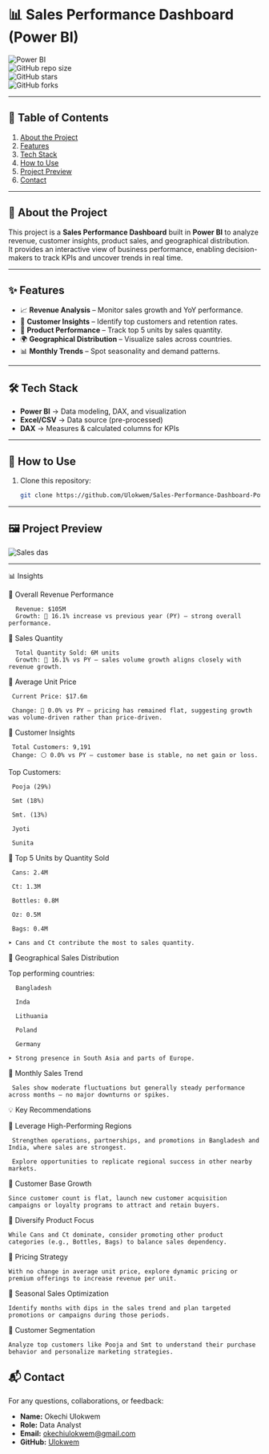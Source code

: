 # 📊 Sales Performance Dashboard (Power BI)  

![Power BI](https://img.shields.io/badge/Power%20BI-Data%20Visualization-F2C811?logo=powerbi&logoColor=white)  
![GitHub repo size](https://img.shields.io/github/repo-size/Ulokwem/Sales-Performance-Dashboard-Power-Bi-_?color=blue&label=Repo%20Size)  
![GitHub stars](https://img.shields.io/github/stars/Ulokwem/Sales-Performance-Dashboard-Power-Bi-_?style=social)  
![GitHub forks](https://img.shields.io/github/forks/Ulokwem/Sales-Performance-Dashboard-Power-Bi-_?style=social)  

---

## 📖 Table of Contents  
1. [About the Project](#-about-the-project)  
2. [Features](#-features)  
3. [Tech Stack](#️-tech-stack)  
4. [How to Use](#-how-to-use)  
5. [Project Preview](#-project-preview)  
6. [Contact](#-contact)  

---

## 📌 About the Project  
This project is a **Sales Performance Dashboard** built in **Power BI** to analyze revenue, customer insights, product sales, and geographical distribution.  
It provides an interactive view of business performance, enabling decision-makers to track KPIs and uncover trends in real time.  

---

## ✨ Features  
- 📈 **Revenue Analysis** – Monitor sales growth and YoY performance.  
- 👥 **Customer Insights** – Identify top customers and retention rates.  
- 🛒 **Product Performance** – Track top 5 units by sales quantity.  
- 🌍 **Geographical Distribution** – Visualize sales across countries.  
- 📊 **Monthly Trends** – Spot seasonality and demand patterns.  

---

## 🛠️ Tech Stack  
- **Power BI** → Data modeling, DAX, and visualization  
- **Excel/CSV** → Data source (pre-processed)  
- **DAX** → Measures & calculated columns for KPIs  

---

## 🚀 How to Use  
1. Clone this repository:  
   ```bash
   git clone https://github.com/Ulokwem/Sales-Performance-Dashboard-Power-Bi-_.git
---

## 🖼️ Project Preview  

![Sales das](https://github.com/user-attachments/assets/f6635464-5363-4a90-b1c4-241de2f33185)

---


📊 Insights

📌 Overall Revenue Performance

      Revenue: $105M
      Growth: 🔼 16.1% increase vs previous year (PY) — strong overall performance.

📌 Sales Quantity 

      Total Quantity Sold: 6M units
      Growth: 🔼 16.1% vs PY — sales volume growth aligns closely with revenue growth.
      
📌 Average Unit Price

     Current Price: $17.6m

     Change: 🔻 0.0% vs PY — pricing has remained flat, suggesting growth was volume-driven rather than price-driven.

📌 Customer Insights

     Total Customers: 9,191
     Change: ⚪ 0.0% vs PY — customer base is stable, no net gain or loss.
 
Top Customers:

     Pooja (29%)
 
     Smt (18%)

     Smt. (13%)

     Jyoti

     Sunita

📌 Top 5 Units by Quantity Sold

     Cans: 2.4M

     Ct: 1.3M

     Bottles: 0.8M

     Oz: 0.5M

     Bags: 0.4M

    ➤ Cans and Ct contribute the most to sales quantity.

📌 Geographical Sales Distribution

  Top performing countries:

      Bangladesh

      Inda

      Lithuania

      Poland

      Germany

    ➤ Strong presence in South Asia and parts of Europe.

📌 Monthly Sales Trend

     Sales show moderate fluctuations but generally steady performance across months — no major downturns or spikes.

💡 Key Recommendations

📍 Leverage High-Performing Regions

     Strengthen operations, partnerships, and promotions in Bangladesh and India, where sales are strongest.

     Explore opportunities to replicate regional success in other nearby markets.

📍 Customer Base Growth

    Since customer count is flat, launch new customer acquisition campaigns or loyalty programs to attract and retain buyers.

📍 Diversify Product Focus

    While Cans and Ct dominate, consider promoting other product categories (e.g., Bottles, Bags) to balance sales dependency.

📍 Pricing Strategy

    With no change in average unit price, explore dynamic pricing or premium offerings to increase revenue per unit.

📍 Seasonal Sales Optimization

    Identify months with dips in the sales trend and plan targeted promotions or campaigns during those periods.

📍 Customer Segmentation

    Analyze top customers like Pooja and Smt to understand their purchase behavior and personalize marketing strategies.

## 📬 Contact  
For any questions, collaborations, or feedback:  

- **Name:** Okechi Ulokwem  
- **Role:** Data Analyst  
- **Email:** okechiulokwem@gmail.com  
- **GitHub:** [Ulokwem](https://github.com/Ulokwem)  


